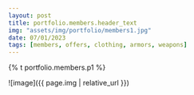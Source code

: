 ```yaml
---
layout: post
title: portfolio.members.header_text
img: "assets/img/portfolio/members1.jpg"
date: 07/01/2023
tags: [members, offers, clothing, armors, weapons]
---
```


<p>{% t portfolio.members.p1 %}</p>
![image]({{ page.img | relative_url }})